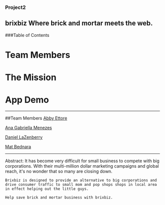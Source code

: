 ### Project2
**brixbiz**
Where brick and mortar meets the web.
---

###Table of Contents
# Team Members
# The Mission
# App Demo

---
##Team Members
[Abby Ettore](https://github.com/abigailettore)

[Ana Gabriella Menezes](https://github.com/anagabitec)

[Daniel LaZenberry](https://github.com/DanLaZ)

[Mat Bednara](https://github.com/CodeNode21)

---
Abstract:
    It has become very difficult for small business to compete with big corporations. With their multi-million dollar marketing campaigns and global reach, it's no wonder that so many are closing down.

    Brixbiz is designed to provide an alternative to big corporations and drive consumer traffic to small mom and pop shops shops in local area in effect helping out the little guys. 

    Help save brick and mortar business with brixbiz.







